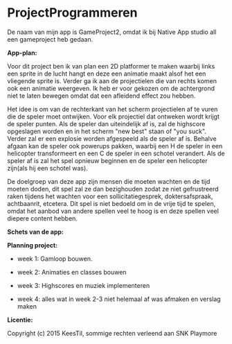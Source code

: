 # ProjectProgrammeren

De naam van mijn app is GameProject2, omdat ik bij Native App studio all een gameproject heb gedaan.

**App-plan:**

Voor dit project ben ik van plan een 2D platformer te maken waarbij links een sprite in de lucht hangt en deze een
animatie maakt alsof het een vliegende sprite is. Verder ga ik aan de projectielen die van rechts komen ook een animatie weergeven. Ik heb er voor gekozen om de achtergrond niet te laten bewegen omdat dat een afleidend effect zou hebben. 

Het idee is om van de rechterkant van het scherm projectielen af te vuren die de speler moet ontwijken. Voor elk projectiel dat ontweken wordt krijgt de speler punten. Als de speler dan uiteindelijk af is, zal de highscore opgeslagen worden en in het scherm "new best" staan of "you suck". Verder zal er een explosie worden afgespeeld als de speler af is. Behalve afgaan kan de speler ook powerups pakken, waarbij een H de speler in een helicopter transformeert en een C de speler in een schotel verandert. Als de speler af is zal het spel opnieuw beginnen en de speler een helicopter zijn(als hij een schotel was).

De doelgroep van deze app zijn mensen die moeten wachten en de tijd moeten doden, dit spel zal ze dan bezighouden zodat ze niet gefrustreerd raken tijdens het wachten voor een sollicitatiegesprek, doktersafspraak, achtbaanrit, etcetera. Dit spel is niet bedoeld om in de vrije tijd te spelen, omdat het aanbod van andere spellen veel te hoog is en deze spellen veel diepere content hebben. 

**Schets van de app:**


**Planning project:**

- week 1: Gamloop bouwen.

- week 2: Animaties en classes bouwen

- week 3: Highscores en muziek implementeren

- week 4: alles wat in week 2-3 niet helemaal af was afmaken en verslag maken

**Licentie:**

Copyright (c) 2015 KeesTil, sommige rechten verleend aan SNK Playmore
